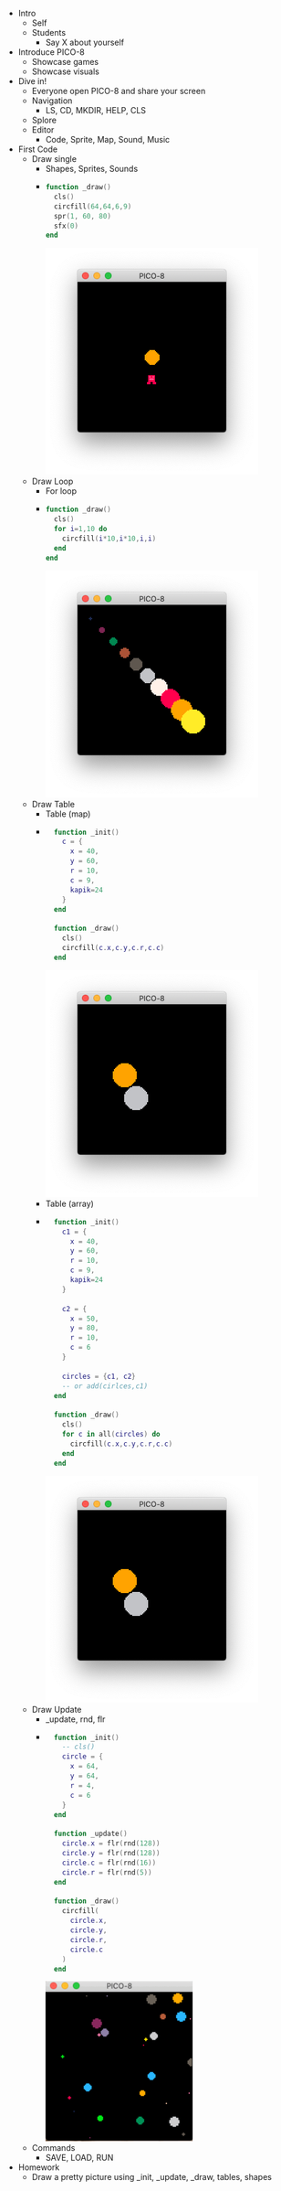 - Intro
	- Self
	- Students
		- Say X about yourself
- Introduce PICO-8
	- Showcase games
	- Showcase visuals
- Dive in!
	- Everyone open PICO-8 and share your screen
	- Navigation
	    - LS, CD, MKDIR, HELP, CLS
	- Splore
	- Editor
	    - Code, Sprite, Map, Sound, Music
- First Code
	- Draw single
		- Shapes, Sprites, Sounds
		- ```lua
		  function _draw()
			cls()
			circfill(64,64,6,9)
			spr(1, 60, 80)
		    sfx(0)
		  end
		  ```
          ![draw_single](images/draw_single.png)
	- Draw Loop
		- For loop
		- ```lua
		  function _draw()
			cls()
			for i=1,10 do
			  circfill(i*10,i*10,i,i)
			end
		  end
		  ```
          ![draw_loop](images/draw_loop.png)
	- Draw Table
		- Table (map)
		- ```lua
			function _init()
			  c = {
			    x = 40,
			    y = 60,
			    r = 10,
			    c = 9,
			    kapik=24
			  }
			end

			function _draw()
			  cls()
			  circfill(c.x,c.y,c.r,c.c)
			end
		  ```
          ![draw_table_map](images/draw_table_map.png)
		- Table (array)
		- ```lua
			function _init()
			  c1 = {
			    x = 40,
			    y = 60,
			    r = 10,
			    c = 9,
			    kapik=24
			  }

			  c2 = {
			    x = 50,
			    y = 80,
			    r = 10,
			    c = 6
			  }

			  circles = {c1, c2}
			  -- or add(cirlces,c1)
			end

			function _draw()
			  cls()
			  for c in all(circles) do
			    circfill(c.x,c.y,c.r,c.c)
			  end
			end
		  ```
          ![draw_table_array](images/draw_table_array.png)
	- Draw Update
    	- _update, rnd, flr
	    - ```lua
			function _init()
			  -- cls()
			  circle = {
			    x = 64,
			    y = 64,
			    r = 4,
			    c = 6
			  }
			end

			function _update()
			  circle.x = flr(rnd(128))
			  circle.y = flr(rnd(128))
			  circle.c = flr(rnd(16))
			  circle.r = flr(rnd(5))
			end

			function _draw()
			  circfill(
			    circle.x,
			    circle.y,
			    circle.r,
			    circle.c
			  )
			end
	      ```
          ![draw_update](images/draw_update.gif)
  - Commands
    - SAVE, LOAD, RUN
- Homework
  - Draw a pretty picture using _init, _update, _draw, tables, shapes
